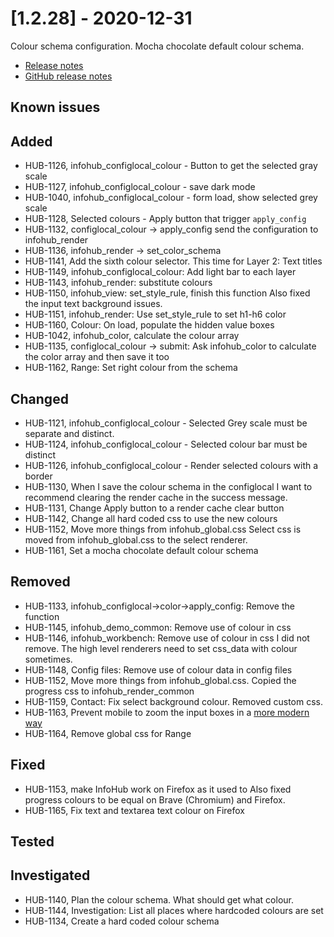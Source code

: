 # [1.2.28] - 2020-12-31

Colour schema configuration. Mocha chocolate default colour schema.

* [Release notes](main,release_v1_v1v2_v1v2v28)
* [GitHub release notes](https://github.com/peterlembke/infohub/releases/tag/v1.2.28)

## Known issues

## Added
* HUB-1126, infohub_configlocal_colour - Button to get the selected gray scale
* HUB-1127, infohub_configlocal_colour - save dark mode
* HUB-1040, infohub_configlocal_colour - form load, show selected grey scale
* HUB-1128, Selected colours - Apply button that trigger `apply_config`
* HUB-1132, configlocal_colour -> apply_config send the configuration to infohub_render
* HUB-1136, infohub_render -> set_color_schema
* HUB-1141, Add the sixth colour selector. This time for Layer 2: Text titles
* HUB-1149, infohub_configlocal_colour: Add light bar to each layer
* HUB-1143, infohub_render: substitute colours
* HUB-1150, infohub_view: set_style_rule, finish this function
  Also fixed the input text background issues.
* HUB-1151, infohub_render: Use set_style_rule to set h1-h6 color
* HUB-1160, Colour: On load, populate the hidden value boxes
* HUB-1042, infohub_color, calculate the colour array
* HUB-1135, configlocal_colour -> submit: Ask infohub_color to calculate the color array and then save it too
* HUB-1162, Range: Set right colour from the schema

## Changed
* HUB-1121, infohub_configlocal_colour - Selected Grey scale must be separate and distinct.
* HUB-1124, infohub_configlocal_colour - Selected colour bar must be distinct
* HUB-1126, infohub_configlocal_colour - Render selected colours with a border
* HUB-1130, When I save the colour schema in the configlocal I want to recommend clearing the render cache in the success message.
* HUB-1131, Change Apply button to a render cache clear button
* HUB-1142, Change all hard coded css to use the new colours
* HUB-1152, Move more things from infohub_global.css
  Select css is moved from infohub_global.css to the select renderer.
* HUB-1161, Set a mocha chocolate default colour schema

## Removed
* HUB-1133, infohub_configlocal->color->apply_config: Remove the function
* HUB-1145, infohub_demo_common: Remove use of colour in css
* HUB-1146, infohub_workbench: Remove use of colour in css
    I did not remove. The high level renderers need to set css_data with colour sometimes.
* HUB-1148, Config files: Remove use of colour data in config files
* HUB-1152, Move more things from infohub_global.css. Copied the progress css to infohub_render_common
* HUB-1159, Contact: Fix select background colour. Removed custom css.
* HUB-1163, Prevent mobile to zoom the input boxes in a [more modern way](https://stackoverflow.com/questions/2989263/disable-auto-zoom-in-input-text-tag-safari-on-iphone)
* HUB-1164, Remove global css for Range

## Fixed
* HUB-1153, make InfoHub work on Firefox as it used to
    Also fixed progress colours to be equal on Brave (Chromium) and Firefox. 
* HUB-1165, Fix text and textarea text colour on Firefox  

## Tested

## Investigated
* HUB-1140, Plan the colour schema. What should get what colour.
* HUB-1144, Investigation: List all places where hardcoded colours are set
* HUB-1134, Create a hard coded colour schema
